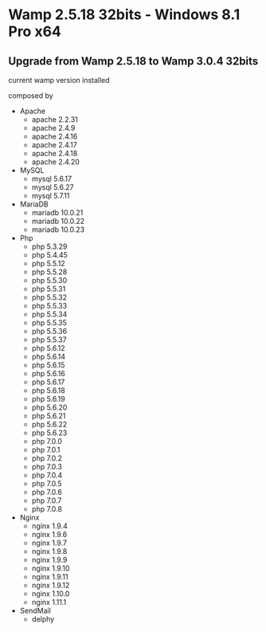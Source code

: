 # Wamp 2.5.18 32bits - Windows 8.1 Pro x64
## Upgrade from Wamp 2.5.18 to Wamp 3.0.4 32bits

current wamp version installed

composed by
- Apache
  - apache 2.2.31
  - apache 2.4.9
  - apache 2.4.16
  - apache 2.4.17
  - apache 2.4.18
  - apache 2.4.20
- MySQL
  - mysql 5.6.17
  - mysql 5.6.27
  - mysql 5.7.11
- MariaDB
  - mariadb 10.0.21
  - mariadb 10.0.22
  - mariadb 10.0.23
- Php
  - php 5.3.29
  - php 5.4.45
  - php 5.5.12
  - php 5.5.28
  - php 5.5.30
  - php 5.5.31
  - php 5.5.32
  - php 5.5.33
  - php 5.5.34
  - php 5.5.35
  - php 5.5.36
  - php 5.5.37
  - php 5.6.12
  - php 5.6.14
  - php 5.6.15
  - php 5.6.16
  - php 5.6.17
  - php 5.6.18
  - php 5.6.19
  - php 5.6.20
  - php 5.6.21
  - php 5.6.22
  - php 5.6.23
  - php 7.0.0
  - php 7.0.1
  - php 7.0.2
  - php 7.0.3
  - php 7.0.4
  - php 7.0.5
  - php 7.0.6
  - php 7.0.7
  - php 7.0.8
- Nginx
  - nginx 1.9.4
  - nginx 1.9.6
  - nginx 1.9.7
  - nginx 1.9.8
  - nginx 1.9.9
  - nginx 1.9.10
  - nginx 1.9.11
  - nginx 1.9.12
  - nginx 1.10.0
  - nginx 1.11.1
- SendMail
  - delphy
